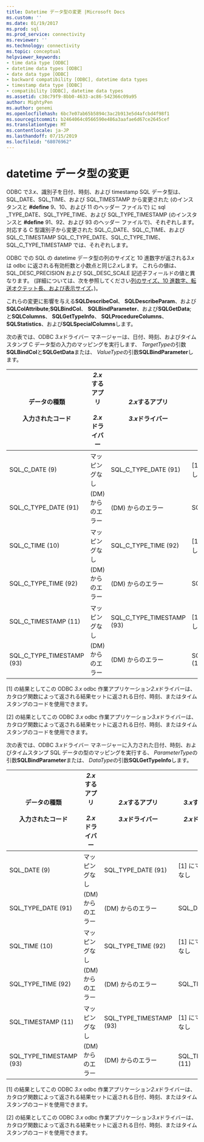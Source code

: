 ```yaml
---
title: Datetime データ型の変更 |Microsoft Docs
ms.custom: ''
ms.date: 01/19/2017
ms.prod: sql
ms.prod_service: connectivity
ms.reviewer: ''
ms.technology: connectivity
ms.topic: conceptual
helpviewer_keywords:
- time data type [ODBC]
- datetime data types [ODBC]
- date data type [ODBC]
- backward compatibility [ODBC], datetime data types
- timestamp data type [ODBC]
- compatibility [ODBC], datetime data types
ms.assetid: c38c79f9-8bb0-4633-ac86-542366c09a95
author: MightyPen
ms.author: genemi
ms.openlocfilehash: 6bc7e07ab65b5894c3ac2b913e5d4afcbd4f98f1
ms.sourcegitcommit: b2464064c0566590e486a3aafae6d67ce2645cef
ms.translationtype: MT
ms.contentlocale: ja-JP
ms.lasthandoff: 07/15/2019
ms.locfileid: "68076962"
---
```

# <a name="datetime-data-type-changes"></a>datetime データ型の変更
ODBC で*3.x*、識別子を日付、時刻、および timestamp SQL データ型は、SQL_DATE、SQL_TIME、および SQL_TIMESTAMP から変更された (のインスタンスと **#define** 9、10、および 11 のヘッダー ファイルで) に sql _TYPE_DATE、SQL_TYPE_TIME、および SQL_TYPE_TIMESTAMP (のインスタンスと **#define** 91、92、および 93 のヘッダー ファイルで)、それぞれします。 対応する C 型識別子から変更された SQL_C_DATE、SQL_C_TIME、および SQL_C_TIMESTAMP SQL_C_TYPE_DATE、SQL_C_TYPE_TIME、SQL_C_TYPE_TIMESTAMP では、それぞれします。  
  
 ODBC での SQL の datetime データ型の列のサイズと 10 進数字が返される*3.x*は odbc に返される有効桁数と小数点と同じ*2.x*します。 これらの値は、SQL_DESC_PRECISION および SQL_DESC_SCALE 記述子フィールドの値と異なります。 (詳細については、次を参照してください[列のサイズ、10 進数字、転送オクテット長、および表示サイズ](../../../odbc/reference/appendixes/column-size-decimal-digits-transfer-octet-length-and-display-size.md)。)。  
  
 これらの変更に影響を与える**SQLDescribeCol**、 **SQLDescribeParam**、および**SQLColAttribute**;**SQLBindCol**、 **SQLBindParameter**、および**SQLGetData**; と**SQLColumns**、 **SQLGetTypeInfo**、 **SQLProcedureColumns**、 **SQLStatistics**、および**SQLSpecialColumns**します。  
  
 次の表では、ODBC *3.x*ドライバー マネージャーは、日付、時刻、およびタイムスタンプ C データ型の入力のマッピングを実行します、 *TargetType*の引数**SQLBindCol**と**SQLGetData**または、 *ValueType*の引数**SQLBindParameter**します。  
  
|データの種類<br /><br /> 入力されたコード|*2.x*するアプリ<br /><br /> *2.x*ドライバー|*2.x*するアプリ<br /><br /> *3.x*ドライバー|*3.x*するアプリ<br /><br /> *2.x*ドライバー|*3.x*するアプリ<br /><br /> *3.x*ドライバー|  
|--------------------------------|-----------------------------------|-----------------------------------|-----------------------------------|-----------------------------------|  
|SQL_C_DATE (9)|マッピングなし|SQL_C_TYPE_DATE (91)|[1] にマッピングなし|SQL_C_TYPE_DATE (91)|  
|SQL_C_TYPE_DATE (91)|(DM) からのエラー|(DM) からのエラー|SQL_C_DATE (9)|[2] にマッピングなし|  
|SQL_C_TIME (10)|マッピングなし|SQL_C_TYPE_TIME (92)|[1] にマッピングなし|SQL_C_TYPE_TIME (92)|  
|SQL_C_TYPE_TIME (92)|(DM) からのエラー|(DM) からのエラー|SQL_C_TIME (10)|[2] にマッピングなし|  
|SQL_C_TIMESTAMP (11)|マッピングなし|SQL_C_TYPE_TIMESTAMP (93)|[1] にマッピングなし|SQL_C_TYPE_TIMESTAMP (93)|  
|SQL_C_TYPE_TIMESTAMP (93)|(DM) からのエラー|(DM) からのエラー|SQL_C_TIMESTAMP (11)|[2] にマッピングなし|  
  
 [1] の結果としてこの ODBC *3.x* odbc 作業アプリケーション*2.x*ドライバーは、カタログ関数によって返される結果セットに返される日付、時刻、またはタイムスタンプのコードを使用できます。  
  
 [2] の結果としてこの ODBC *3.x* odbc 作業アプリケーション*3.x*ドライバーは、カタログ関数によって返される結果セットに返される日付、時刻、またはタイムスタンプのコードを使用できます。  
  
 次の表では、ODBC *3.x*ドライバー マネージャーに入力された日付、時刻、およびタイムスタンプ SQL データの型のマッピングを実行する、 *ParameterType*の引数**SQLBindParameter**または、 *DataType*の引数**SQLGetTypeInfo**します。  
  
|データの種類<br /><br /> 入力されたコード|*2.x*するアプリ<br /><br /> *2.x*ドライバー|*2.x*するアプリ<br /><br /> *3.x*ドライバー|*3.x*するアプリ<br /><br /> *2.x*ドライバー|*3.x*するアプリ<br /><br /> *3.x*ドライバー|  
|--------------------------------|-----------------------------------|-----------------------------------|-----------------------------------|-----------------------------------|  
|SQL_DATE (9)|マッピングなし|SQL_TYPE_DATE (91)|[1] にマッピングなし|SQL_TYPE_DATE (91)|  
|SQL_TYPE_DATE (91)|(DM) からのエラー|(DM) からのエラー|SQL_DATE (9)|[2] にマッピングなし|  
|SQL_TIME (10)|マッピングなし|SQL_TYPE_TIME (92)|[1] にマッピングなし|SQL_TYPE_TIME (92)|  
|SQL_TYPE_TIME (92)|(DM) からのエラー|(DM) からのエラー|SQL_TIME (10)|[2] にマッピングなし|  
|SQL_TIMESTAMP (11)|マッピングなし|SQL_TYPE_TIMESTAMP (93)|[1] にマッピングなし|SQL_TYPE_TIMESTAMP (93)|  
|SQL_TYPE_TIMESTAMP (93)|(DM) からのエラー|(DM) からのエラー|SQL_TIMESTAMP (11)|[2] にマッピングなし|  
  
 [1] の結果としてこの ODBC *3.x* odbc 作業アプリケーション*2.x*ドライバーは、カタログ関数によって返される結果セットに返される日付、時刻、またはタイムスタンプのコードを使用できます。  
  
 [2] の結果としてこの ODBC *3.x* odbc 作業アプリケーション*3.x*ドライバーは、カタログ関数によって返される結果セットに返される日付、時刻、またはタイムスタンプのコードを使用できます。
